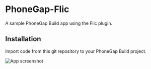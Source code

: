 # PhoneGap-Flic
A sample PhoneGap Build app using the Flic plugin.

## Installation

Import code from this git repository to your PhoneGap Build project.

![App screenshot](/sample/app_screenshot.jpg)

